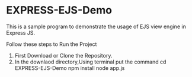 # EXPRESS-EJS-Demo

This is a sample program to demonstrate the usage of EJS view engine in Express JS.


Follow these steps to Run the Project

1. First Download or Clone the Repository.
2. In the downlaod directory,Using terminal put the command 
cd EXPRESS-EJS-Demo
npm install
node app.js
